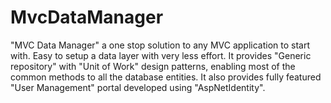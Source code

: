 # MvcDataManager
"MVC Data Manager" a one stop solution to any MVC application to start with. Easy to setup a data layer with very less effort. It provides "Generic repository" with "Unit of Work" design patterns, enabling most of the common methods to all the database entities. It also provides fully featured "User Management" portal developed using "AspNetIdentity".
